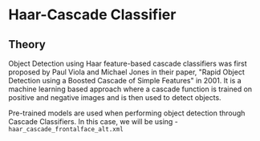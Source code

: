 # Haar-Cascade Classifier

## Theory

Object Detection using Haar feature-based cascade classifiers was first proposed by Paul Viola and Michael Jones in their paper, "Rapid Object Detection using a Boosted Cascade of Simple Features" in 2001. 
It is a machine learning based approach where a cascade function is trained on positive and negative images and is then used to detect objects.

Pre-trained models are used when performing object detection through Cascade Classifiers. In this case, we will be using - `haar_cascade_frontalface_alt.xml`